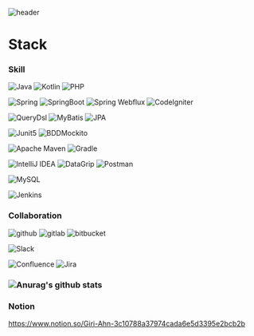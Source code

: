 ![header](https://capsule-render.vercel.app/api?type=waving&color=blue&height=250&section=header&text=Giri%20An&fontSize=90&animation=fadeIn&fontAlignY=38&desc=Back-end%20Devloper!&descAlignY=51&descAlign=62)

# Stack
### Skill
![Java](https://img.shields.io/static/v1?style=for-the-badge&message=Java&color=F05032&logo=Java&logoColor=FFFFFF&label=)
![Kotlin](https://img.shields.io/static/v1?style=for-the-badge&message=Kotlin&color=F05032&logo=Kotlin&logoColor=FFFFFF&label=)
![PHP](https://img.shields.io/static/v1?style=for-the-badge&message=PHP&color=777BB4&logo=php&logoColor=FFFFFF&label=)

![Spring](https://img.shields.io/static/v1?style=for-the-badge&message=Spring&color=6DB33F&logo=Spring&logoColor=FFFFFF&label=)
![SpringBoot](https://img.shields.io/static/v1?style=for-the-badge&message=SpringBoot&color=6DB33F&logo=SpringBoot&logoColor=FFFFFF&label=)
![Spring Webflux](https://img.shields.io/static/v1?style=for-the-badge&message=Spring+Webflux&color=6DB33F&logo=JPA&logoColor=FFFFFF&label=) 
![CodeIgniter](https://img.shields.io/static/v1?style=for-the-badge&message=CodeIgniter&color=EF4223&logo=CodeIgniter&logoColor=FFFFFF&label=) 

![QueryDsl](https://img.shields.io/static/v1?style=for-the-badge&message=Querydsl&color=6DB33F&logo=QueryDsl&logoColor=FFFFFF&label=)
![MyBatis](https://img.shields.io/static/v1?style=for-the-badge&message=MyBatis&color=6DB33F&logo=MyBatis&logoColor=FFFFFF&label=)
![JPA](https://img.shields.io/static/v1?style=for-the-badge&message=JPA&color=6DB33F&logo=JPA&logoColor=FFFFFF&label=)  

![Junit5](https://img.shields.io/static/v1?style=for-the-badge&message=Junit5&color=000000&logo=Junit5&logoColor=FFFFFF&label=)
![BDDMockito](https://img.shields.io/static/v1?style=for-the-badge&message=BDDMockito&color=000000&logo=BDDMockito&logoColor=FFFFFF&label=)

![Apache Maven](https://img.shields.io/static/v1?style=for-the-badge&message=Maven&color=C71A36&logo=Apache+Maven&logoColor=FFFFFF&label=)
![Gradle](https://img.shields.io/static/v1?style=for-the-badge&message=Gradle&color=000000&logo=Gradle&logoColor=FFFFFF&label=)

![IntelliJ IDEA](https://img.shields.io/static/v1?style=for-the-badge&message=IntelliJ+IDEA&color=000000&logo=IntelliJ+IDEA&logoColor=FFFFFF&label=)
![DataGrip](https://img.shields.io/static/v1?style=for-the-badge&message=DataGrip&color=000000&logo=DataGrip&logoColor=FFFFFF&label=)
![Postman](https://img.shields.io/static/v1?style=for-the-badge&message=Postman&color=F05032&logo=Postman&logoColor=FFFFFF&label=)

![MySQL](https://img.shields.io/static/v1?style=for-the-badge&message=MySQL&color=4479A1&logo=MySQL&logoColor=FFFFFF&label=)

![Jenkins](https://img.shields.io/static/v1?style=for-the-badge&message=Jenkins&color=F05032&logo=Jenkins&logoColor=FFFFFF&label=)

### Collaboration
![github](https://img.shields.io/static/v1?style=for-the-badge&message=github&color=000000&logo=github&logoColor=FFFFFF&label=)
![gitlab](https://img.shields.io/static/v1?style=for-the-badge&message=gitlab&color=FC6D26&logo=gitlab&logoColor=FFFFFF&label=)
![bitbucket](https://img.shields.io/static/v1?style=for-the-badge&message=bitbucket&color=4479A1&logo=bitbucket&logoColor=FFFFFF&label=)

![Slack](https://img.shields.io/static/v1?style=for-the-badge&message=Slack&color=4A154B&logo=Slack&logoColor=FFFFFF&label=)

![Confluence](https://img.shields.io/static/v1?style=for-the-badge&message=Confluence&color=4479A1&logo=Confluence&logoColor=FFFFFF&label=)
![Jira](https://img.shields.io/static/v1?style=for-the-badge&message=Jira&color=4479A1&logo=Jira&logoColor=FFFFFF&label=)
### ![Anurag's github stats](https://github-readme-stats.vercel.app/api?username=Anjonggil&show_icons=true)

### Notion
https://www.notion.so/Giri-Ahn-3c10788a37974cada6e5d3395e2bcb2b
<!--
**Anjonggil/Anjonggil** is a ✨ _special_ ✨ repository because its `README.md` (this file) appears on your GitHub profile.

Here are some ideas to get you started:

- 🔭 I’m currently working on ...
- 🌱 I’m currently learning ...
- 👯 I’m looking to collaborate on ...
- 🤔 I’m looking for help with ...
- 💬 Ask me about ...
- 📫 How to reach me: ...
- 😄 Pronouns: ...
- ⚡ Fun fact: ...
-->
